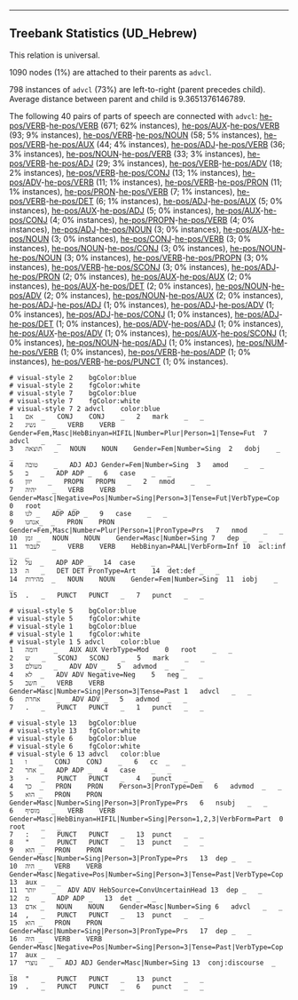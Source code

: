

--------------------------------------------------------------------------------

## Treebank Statistics (UD_Hebrew)

This relation is universal.

1090 nodes (1%) are attached to their parents as `advcl`.

798 instances of `advcl` (73%) are left-to-right (parent precedes child).
Average distance between parent and child is 9.3651376146789.

The following 40 pairs of parts of speech are connected with `advcl`: [he-pos/VERB]()-[he-pos/VERB]() (671; 62% instances), [he-pos/AUX]()-[he-pos/VERB]() (93; 9% instances), [he-pos/VERB]()-[he-pos/NOUN]() (58; 5% instances), [he-pos/VERB]()-[he-pos/AUX]() (44; 4% instances), [he-pos/ADJ]()-[he-pos/VERB]() (36; 3% instances), [he-pos/NOUN]()-[he-pos/VERB]() (33; 3% instances), [he-pos/VERB]()-[he-pos/ADJ]() (29; 3% instances), [he-pos/VERB]()-[he-pos/ADV]() (18; 2% instances), [he-pos/VERB]()-[he-pos/CONJ]() (13; 1% instances), [he-pos/ADV]()-[he-pos/VERB]() (11; 1% instances), [he-pos/VERB]()-[he-pos/PRON]() (11; 1% instances), [he-pos/PRON]()-[he-pos/VERB]() (7; 1% instances), [he-pos/VERB]()-[he-pos/DET]() (6; 1% instances), [he-pos/ADJ]()-[he-pos/AUX]() (5; 0% instances), [he-pos/AUX]()-[he-pos/ADJ]() (5; 0% instances), [he-pos/AUX]()-[he-pos/CONJ]() (4; 0% instances), [he-pos/PROPN]()-[he-pos/VERB]() (4; 0% instances), [he-pos/ADJ]()-[he-pos/NOUN]() (3; 0% instances), [he-pos/AUX]()-[he-pos/NOUN]() (3; 0% instances), [he-pos/CONJ]()-[he-pos/VERB]() (3; 0% instances), [he-pos/NOUN]()-[he-pos/CONJ]() (3; 0% instances), [he-pos/NOUN]()-[he-pos/NOUN]() (3; 0% instances), [he-pos/VERB]()-[he-pos/PROPN]() (3; 0% instances), [he-pos/VERB]()-[he-pos/SCONJ]() (3; 0% instances), [he-pos/ADJ]()-[he-pos/PRON]() (2; 0% instances), [he-pos/AUX]()-[he-pos/AUX]() (2; 0% instances), [he-pos/AUX]()-[he-pos/DET]() (2; 0% instances), [he-pos/NOUN]()-[he-pos/ADV]() (2; 0% instances), [he-pos/NOUN]()-[he-pos/AUX]() (2; 0% instances), [he-pos/ADJ]()-[he-pos/ADJ]() (1; 0% instances), [he-pos/ADJ]()-[he-pos/ADV]() (1; 0% instances), [he-pos/ADJ]()-[he-pos/CONJ]() (1; 0% instances), [he-pos/ADJ]()-[he-pos/DET]() (1; 0% instances), [he-pos/ADV]()-[he-pos/ADJ]() (1; 0% instances), [he-pos/AUX]()-[he-pos/ADV]() (1; 0% instances), [he-pos/AUX]()-[he-pos/SCONJ]() (1; 0% instances), [he-pos/NOUN]()-[he-pos/ADJ]() (1; 0% instances), [he-pos/NUM]()-[he-pos/VERB]() (1; 0% instances), [he-pos/VERB]()-[he-pos/ADP]() (1; 0% instances), [he-pos/VERB]()-[he-pos/PUNCT]() (1; 0% instances).


~~~ conllu
# visual-style 2	bgColor:blue
# visual-style 2	fgColor:white
# visual-style 7	bgColor:blue
# visual-style 7	fgColor:white
# visual-style 7 2 advcl	color:blue
1	אם	_	CONJ	CONJ	_	2	mark	_	_
2	נשיג	_	VERB	VERB	Gender=Fem,Masc|HebBinyan=HIFIL|Number=Plur|Person=1|Tense=Fut	7	advcl	_	_
3	תוצאה	_	NOUN	NOUN	Gender=Fem|Number=Sing	2	dobj	_	_
4	טובה	_	ADJ	ADJ	Gender=Fem|Number=Sing	3	amod	_	_
5	ב	_	ADP	ADP	_	6	case	_	_
6	יוון	_	PROPN	PROPN	_	2	nmod	_	_
7	יהיה	_	VERB	VERB	Gender=Masc|Negative=Pos|Number=Sing|Person=3|Tense=Fut|VerbType=Cop	0	root	_	_
8	לנו	_	ADP	ADP	_	9	case	_	_
9	אנחנו_	_	PRON	PRON	Gender=Fem,Masc|Number=Plur|Person=1|PronType=Prs	7	nmod	_	_
10	זמן	_	NOUN	NOUN	Gender=Masc|Number=Sing	7	dep	_	_
11	לעבוד	_	VERB	VERB	HebBinyan=PAAL|VerbForm=Inf	10	acl:inf	_	_
12	על	_	ADP	ADP	_	14	case	_	_
13	ה	_	DET	DET	PronType=Art	14	det:def	_	_
14	מהירות	_	NOUN	NOUN	Gender=Fem|Number=Sing	11	iobj	_	_
15	.	_	PUNCT	PUNCT	_	7	punct	_	_

~~~


~~~ conllu
# visual-style 5	bgColor:blue
# visual-style 5	fgColor:white
# visual-style 1	bgColor:blue
# visual-style 1	fgColor:white
# visual-style 1 5 advcl	color:blue
1	דומה	_	AUX	AUX	VerbType=Mod	0	root	_	_
2	ש	_	SCONJ	SCONJ	_	5	mark	_	_
3	מעולם	_	ADV	ADV	_	5	advmod	_	_
4	לא	_	ADV	ADV	Negative=Neg	5	neg	_	_
5	חשב	_	VERB	VERB	Gender=Masc|Number=Sing|Person=3|Tense=Past	1	advcl	_	_
6	אחרת	_	ADV	ADV	_	5	advmod	_	_
7	.	_	PUNCT	PUNCT	_	1	punct	_	_

~~~


~~~ conllu
# visual-style 13	bgColor:blue
# visual-style 13	fgColor:white
# visual-style 6	bgColor:blue
# visual-style 6	fgColor:white
# visual-style 6 13 advcl	color:blue
1	ו	_	CONJ	CONJ	_	6	cc	_	_
2	אחר	_	ADP	ADP	_	4	case	_	_
3	-	_	PUNCT	PUNCT	_	4	punct	_	_
4	כך	_	PRON	PRON	Person=3|PronType=Dem	6	advmod	_	_
5	הוא	_	PRON	PRON	Gender=Masc|Number=Sing|Person=3|PronType=Prs	6	nsubj	_	_
6	מוסיף	_	VERB	VERB	Gender=Masc|HebBinyan=HIFIL|Number=Sing|Person=1,2,3|VerbForm=Part	0	root	_	_
7	:	_	PUNCT	PUNCT	_	13	punct	_	_
8	"	_	PUNCT	PUNCT	_	13	punct	_	_
9	הוא	_	PRON	PRON	Gender=Masc|Number=Sing|Person=3|PronType=Prs	13	dep	_	_
10	היה	_	VERB	VERB	Gender=Masc|Negative=Pos|Number=Sing|Person=3|Tense=Past|VerbType=Cop	13	aux	_	_
11	יותר	_	ADV	ADV	HebSource=ConvUncertainHead	13	dep	_	_
12	מ	_	ADP	ADP	_	13	det	_	_
13	אדם	_	NOUN	NOUN	Gender=Masc|Number=Sing	6	advcl	_	_
14	,	_	PUNCT	PUNCT	_	13	punct	_	_
15	הוא	_	PRON	PRON	Gender=Masc|Number=Sing|Person=3|PronType=Prs	17	dep	_	_
16	היה	_	VERB	VERB	Gender=Masc|Negative=Pos|Number=Sing|Person=3|Tense=Past|VerbType=Cop	17	aux	_	_
17	נוצרי	_	ADJ	ADJ	Gender=Masc|Number=Sing	13	conj:discourse	_	_
18	"	_	PUNCT	PUNCT	_	13	punct	_	_
19	.	_	PUNCT	PUNCT	_	6	punct	_	_

~~~


